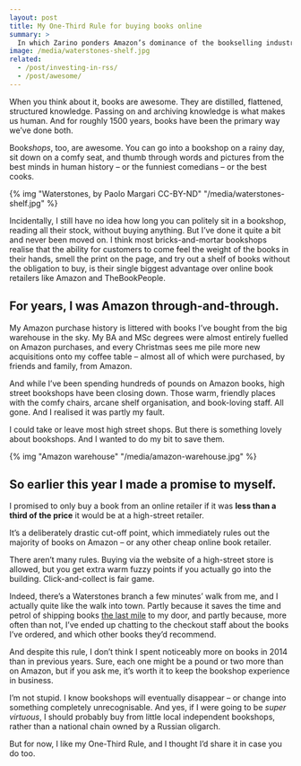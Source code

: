 ```yaml
---
layout: post
title: My One-Third Rule for buying books online
summary: >
  In which Zarino ponders Amazon’s dominance of the bookselling industry, and the warm fuzzy feeling he gets from sitting in a bookshop on a rainy day.
image: /media/waterstones-shelf.jpg
related:
  - /post/investing-in-rss/
  - /post/awesome/
---
```


When you think about it, books are awesome. They are distilled, flattened, structured knowledge. Passing on and archiving knowledge is what makes us human. And for roughly 1500 years, books have been the primary way we’ve done both.

Book<em>shops</em>, too, are awesome. You can go into a bookshop on a rainy day, sit down on a comfy seat, and thumb through words and pictures from the best minds in human history – or the funniest comedians – or the best cooks.

{% img "Waterstones, by Paolo Margari CC-BY-ND" "/media/waterstones-shelf.jpg" %}

Incidentally, I still have no idea how long you can politely sit in a bookshop, reading all their stock, without buying anything. But I’ve done it quite a bit and never been moved on. I think most bricks-and-mortar bookshops realise that the ability for customers to come feel the weight of the books in their hands, smell the print on the page, and try out a shelf of books without the obligation to buy, is their single biggest advantage over online book retailers like Amazon and TheBookPeople.

## For years, I was Amazon through-and-through.

My Amazon purchase history is littered with books I’ve bought from the big warehouse in the sky. My BA and MSc degrees were almost entirely fuelled on Amazon purchases, and every Christmas sees me pile more new acquisitions onto my coffee table – almost all of which were purchased, by friends and family, from Amazon.

And while I’ve been spending hundreds of pounds on Amazon books, high street bookshops have been closing down. Those warm, friendly places with the comfy chairs, arcane shelf organisation, and book-loving staff. All gone. And I realised it was partly my fault.

I could take or leave most high street shops. But there is something lovely about bookshops. And I wanted to do my bit to save them.

{% img "Amazon warehouse" "/media/amazon-warehouse.jpg" %}

## So earlier this year I made a promise to myself.

I promised to only buy a book from an online retailer if it was **less than a third of the price** it would be at a high-street retailer.

It’s a deliberately drastic cut-off point, which immediately rules out the majority of books on Amazon – or any other cheap online book retailer.

There aren’t many rules. Buying via the website of a high-street store is allowed, but you get extra warm fuzzy points if you actually go into the building. Click-and-collect is fair game.

Indeed, there’s a Waterstones branch a few minutes’ walk from me, and I actually quite like the walk into town. Partly because it saves the time and petrol of shipping books [the last mile](http://en.wikipedia.org/wiki/Last_mile_%28transport%29) to my door, and partly because, more often than not, I’ve ended up chatting to the checkout staff about the books I’ve ordered, and which other books they’d recommend.

And despite this rule, I don’t think I spent noticeably more on books in 2014 than in previous years. Sure, each one might be a pound or two more than on Amazon, but if you ask me, it’s worth it to keep the bookshop experience in business.

I’m not stupid. I know bookshops will eventually disappear – or change into something completely unrecognisable. And yes, if I were going to be *super virtuous*, I should probably buy from little local independent bookshops, rather than a national chain owned by a Russian oligarch.

But for now, I like my One-Third Rule, and I thought I’d share it in case you do too.
